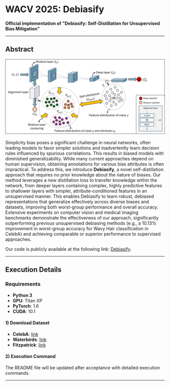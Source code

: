 # WACV 2025: Debiasify  
**Official implementation of "Debiasify: Self-Distillation for Unsupervised Bias Mitigation"**

---

## Abstract

![Debiasify Illustration](images/WACV.png)

Simplicity bias poses a significant challenge in neural networks, often leading models to favor simpler solutions and inadvertently learn decision rules influenced by spurious correlations. This results in biased models with diminished generalizability. While many current approaches depend on human supervision, obtaining annotations for various bias attributes is often impractical. To address this, we introduce **Debiasify**, a novel self-distillation approach that requires no prior knowledge about the nature of biases. Our method leverages a new distillation loss to transfer knowledge within the network, from deeper layers containing complex, highly predictive features to shallower layers with simpler, attribute-conditioned features in an unsupervised manner. This enables Debiasify to learn robust, debiased representations that generalize effectively across diverse biases and datasets, improving both worst-group performance and overall accuracy. Extensive experiments on computer vision and medical imaging benchmarks demonstrate the effectiveness of our approach, significantly outperforming previous unsupervised debiasing methods (e.g., a 10.13% improvement in worst-group accuracy for Wavy Hair classification in CelebA) and achieving comparable or superior performance to supervised approaches. 

Our code is publicly available at the following link: [Debiasify](#).

---

## Execution Details

### Requirements

- **Python 3**
- **GPU**: Titan XP
- **PyTorch**: 1.6
- **CUDA**: 10.1

#### 1) Download Dataset

- **CelebA**: [link](#)
- **Waterbirds**: [link](#)
- **Fitzpatrick**: [link](#)

#### 2) Execution Command

The README file will be updated after acceptance with detailed execution commands.

---
